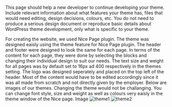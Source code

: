 This page should help a new developer to continue developing your theme. Include relevant information about what features your theme has, files that would need editing, design decisions, colours, etc. You do not need to produce a serious design document or reproduce basic details about WordPress theme development, only what is specific to your theme.

For creating the website, we used Nice Page plugin. The theme was designed eaisly using the theme feature for Nice Page plugin. The header and footer were designed to look the same for each page. In terms of the content for each page, they were done by selecting the blocks and changing their individual design to suit our needs. The text size and weight for all pages was by default set to 16px ad 400 respectively in the themes setting. The logo was designed seperately and placed on the top left of the header. Most of the content would have to be edited accordingly since it was all made from scratch and not directly given by the employer.
Below are images of our themes. Changing the theme would not be challanging. You can change font style, size and weight as well as colours very eaisly in the theme window of the Nice page.
Image
![theme1](https://user-images.githubusercontent.com/85481677/130734086-7c008dba-5226-431a-9759-6b74f3ccaebf.png)
![theme2](https://user-images.githubusercontent.com/85481677/130734133-048d68ac-532d-49da-94d4-1aee0be1ca19.png)
